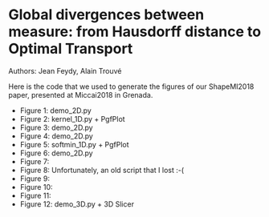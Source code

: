 # Global divergences between measure: from Hausdorff distance to Optimal Transport

Authors: Jean Feydy, Alain Trouvé

Here is the code that we used to generate the figures of our ShapeMI2018 paper, presented at Miccai2018 in Grenada.

- Figure  1: demo_2D.py
- Figure  2: kernel_1D.py  + PgfPlot
- Figure  3: demo_2D.py
- Figure  4: demo_2D.py
- Figure  5: softmin_1D.py + PgfPlot
- Figure  6: demo_2D.py
- Figure  7:
- Figure  8: Unfortunately, an old script that I lost :-(
- Figure  9:
- Figure 10:
- Figure 11:
- Figure 12: demo_3D.py + 3D Slicer